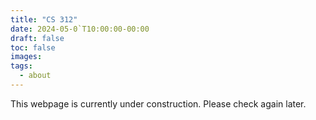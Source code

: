 ```yaml
---
title: "CS 312"
date: 2024-05-0`T10:00:00-00:00
draft: false
toc: false
images:
tags:
  - about
---
```


This webpage is currently under construction. Please check again later.
